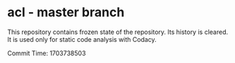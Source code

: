 # acl - master branch

This repository contains frozen state of the repository.
Its history is cleared. It is used only for static code
analysis with Codacy.

Commit Time: 1703738503